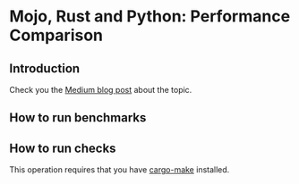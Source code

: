 # Mojo, Rust and Python: Performance Comparison

## Introduction

Check you the [Medium blog post](https://medium.com/@mleppan23/rust-hashmaps-a-hands-on-comparison-b20123e80353) about the topic.

## How to run benchmarks

## How to run checks



This operation requires that you have [cargo-make](https://github.com/sagiegurari/cargo-make) installed.